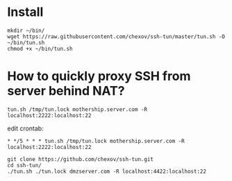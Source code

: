 # Install

```
mkdir ~/bin/
wget https://raw.githubusercontent.com/chexov/ssh-tun/master/tun.sh -O ~/bin/tun.sh
chmod +x ~/bin/tun.sh

```


# How to quickly proxy SSH from server behind NAT?


```
tun.sh /tmp/tun.lock mothership.server.com -R localhost:2222:localhost:22
```

edit crontab:

```
* */5 * * * tun.sh /tmp/tun.lock mothership.server.com -R localhost:2222:localhost:22
```


```
git clone https://github.com/chexov/ssh-tun.git
cd ssh-tun/
./tun.sh ./tun.lock dmzserver.com -R localhost:4422:localhost:22

```
